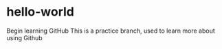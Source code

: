 # hello-world
Begin learning GitHub
This is a practice branch, used to learn more about using Github
